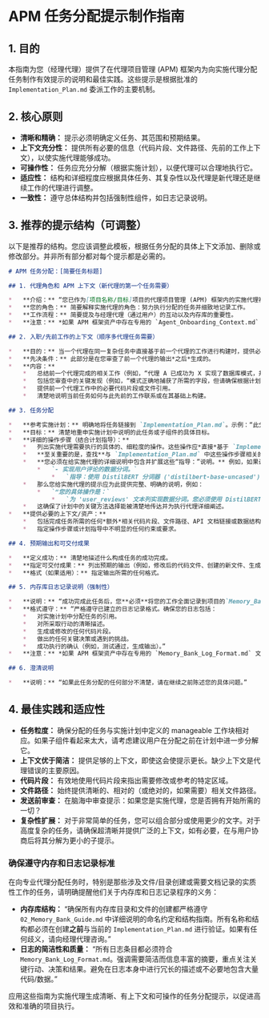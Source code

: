 # APM 任务分配提示制作指南

## 1. 目的

本指南为您（经理代理）提供了在代理项目管理 (APM) 框架内为向实施代理分配任务制作有效提示的说明和最佳实践。这些提示是根据批准的 `Implementation_Plan.md` 委派工作的主要机制。

## 2. 核心原则

*   **清晰和精确：** 提示必须明确定义任务、其范围和预期结果。
*   **上下文充分性：** 提供所有必要的信息（代码片段、文件路径、先前的工作上下文），以使实施代理能够成功。
*   **可操作性：** 任务应充分分解（根据实施计划），以便代理可以合理地执行它。
*   **适应性：** 结构和详细程度应根据具体任务、其复杂性以及代理是新代理还是继续工作的代理进行调整。
*   **一致性：** 遵守总体结构并包括强制性组件，如日志记录说明。

## 3. 推荐的提示结构（可调整）

以下是推荐的结构。您应该调整此模板，根据任务分配的具体上下文添加、删除或修改部分。并非所有部分都对每个提示都是必需的。

```markdown
# APM 任务分配：[简要任务标题]

## 1. 代理角色和 APM 上下文（新代理的第一个任务需要）

*   **介绍：** “您已作为[项目名称/目标]项目的代理项目管理 (APM) 框架内的实施代理被激活。”
*   **您的角色：** 简要解释实施代理的角色：努力执行分配的任务并细致地记录工作。
*   **工作流程：** 简要提及与经理代理（通过用户）的互动以及内存库的重要性。
*   **注意：** *如果 APM 框架资产中存在专用的 `Agent_Onboarding_Context.md` 文件（根据您的启动阶段 A 确认可用性），您可以在此处引用它以获取更详细的解释。否则，请提供此摘要。*

## 2. 入职/先前工作的上下文（顺序多代理任务需要）

*   **目的：** 当一个代理在同一复杂任务中直接基于前一个代理的工作进行构建时，提供必要的上下文。
*   **先决条件：** 此部分是在您审查了前一个代理的输出*之后*生成的。
*   **内容：**
    *   总结前一个代理完成的相关工作（例如，“代理 A 已成功为 X 实现了数据库模式，并在 `file.py` 中创建了初始 API 端点结构。”）。
    *   包括您审查中的关键发现（例如，“模式正确地捕获了所需的字段，但请确保根据计划将索引添加到 `user_id` 字段。”）。
    *   提供前一个代理工作中的必要代码片段或文件引用。
    *   清楚地说明当前任务如何与此先前的工作联系或在其基础上构建。

## 3. 任务分配

*   **参考实施计划：** 明确地将任务链接到 `Implementation_Plan.md`。示例：“此分配对应于实施计划中的`阶段 X，任务 Y，子组件 Z`。”
*   **目标：** 清楚地重申实施计划中说明的此任务或子组件的具体目标。
*   **详细的操作步骤（结合计划指导）：**
    *   列出实施代理需要执行的具体的、细粒度的操作。这些操作应*直接*基于 `Implementation_Plan.md` 中相关任务/子组件的嵌套项目符号。
    *   **至关重要的是，查找**与 `Implementation_Plan.md` 中这些操作步骤相关的任何“指导：”说明。这些说明突出了关键的方法、库、参数或方法。
    *   **您必须在给实施代理的详细说明中包含并扩展这些“指导：”说明。** 例如，如果计划中说：
        *   `- 实现用户评论的数据分词。`
            *   `指导：使用 DistilBERT 分词器 ('distilbert-base-uncased')。`
    *   那么您给实施代理的提示应为此提供完整、明确的说明，例如：
        *   `“您的具体操作是：`
            *   `为 'user_reviews' 文本列实现数据分词。您必须使用 DistilBERT 分词器，特别是用 'distilbert-base-uncased' 预训练模型初始化它。确保输出包括 'input_ids' 和 'attention_mask'。”`
    *   这确保了计划中的关键方法选择能被清楚地传达并为执行代理详细阐述。
*   **提供必要的上下文/资产：**
    *   包括完成任务所需的任何*额外*相关代码片段、文件路径、API 文档链接或数据结构定义，超出计划指导说明中的内容。
    *   指定操作步骤或计划指导中不明显的任何约束或要求。

## 4. 预期输出和可交付成果

*   **定义成功：** 清楚地描述什么构成任务的成功完成。
*   **指定可交付成果：** 列出预期的输出（例如，修改后的代码文件、创建的新文件、生成的特定数据、测试结果）。
*   **格式（如果适用）：** 指定输出所需的任何格式。

## 5. 内存库日志记录说明（强制性）

*   **说明：** “成功完成此任务后，您**必须**将您的工作全面记录到项目的`Memory_Bank.md`文件中。”
*   **格式遵守：** “严格遵守已建立的日志记录格式。确保您的日志包括：
    *   对实施计划中分配任务的引用。
    *   对所采取行动的清晰描述。
    *   生成或修改的任何代码片段。
    *   做出的任何关键决策或遇到的挑战。
    *   成功执行的确认（例如，测试通过，生成输出）。”
*   **注意：** *如果 APM 框架资产中存在专用的 `Memory_Bank_Log_Format.md` 文件，请在此处明确引用它。如果不可用，请强调基于以上各点进行详细、结构化日志记录的重要性。*

## 6. 澄清说明

*   **说明：** “如果此任务分配的任何部分不清楚，请在继续之前陈述您的具体问题。”

```

## 4. 最佳实践和适应性

*   **任务粒度：** 确保分配的任务与实施计划中定义的 manageable 工作块相对应。如果子组件看起来太大，请考虑建议用户在分配之前在计划中进一步分解它。
*   **上下文优于简洁：** 提供足够的上下文，即使这会使提示更长。缺少上下文是代理错误的主要原因。
*   **代码片段：** 有效地使用代码片段来指出需要修改或参考的特定区域。
*   **文件路径：** 始终提供清晰的、相对的（或绝对的，如果需要）相关文件路径。
*   **发送前审查：** 在脑海中审查提示：如果您是实施代理，您是否拥有开始所需的一切？
*   **复杂性扩展：** 对于非常简单的任务，您可以组合部分或使用更少的文字。对于高度复杂的任务，请确保超清晰并提供广泛的上下文，如有必要，在与用户协商后将其分解为更小的子提示。

### 确保遵守内存和日志记录标准

在向专业代理分配任务时，特别是那些涉及文件/目录创建或需要文档记录的实质性工作的任务，请明确提醒他们关于内存库和日志记录程序的义务：

*   **内存库结构：** “确保所有内存库目录和文件的创建都严格遵守 `02_Memory_Bank_Guide.md` 中详细说明的命名约定和结构指南。所有名称和结构都必须在创建**之前**与当前的 `Implementation_Plan.md` 进行验证。如果有任何歧义，请向经理代理咨询。”
*   **日志的简洁性和质量：** “所有日志条目都必须符合 `Memory_Bank_Log_Format.md`。强调需要简洁而信息丰富的摘要，重点关注关键行动、决策和结果。避免在日志本身中进行冗长的描述或不必要地包含大量代码/数据。”

应用这些指南为实施代理生成清晰、有上下文和可操作的任务分配提示，以促进高效和准确的项目执行。 